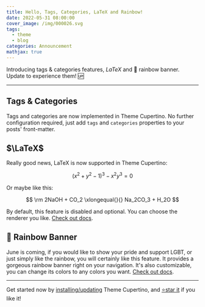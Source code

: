 ```yaml
---
title: Hello, Tags, Categories, LaTeX and Rainbow!
date: 2022-05-31 08:00:00
cover_image: /img/000026.svg
tags:
  - theme
  - blog
categories: Announcement
mathjax: true
---
```


Introducing tags & categories features, $LaTeX$ and 🌈 rainbow banner. Update to experience them! 🆙

---

## Tags & Categories

Tags and categories are now implemented in Theme Cupertino. No further configuration required, just add `tags` and `categories` properties to your posts' front-matter.

## $\LaTeX$

Really good news, LaTeX is now supported in Theme Cupertino:

$$
(x^2 + y^2 -1)^3 -x^2 y^3 = 0
$$

Or maybe like this:

$$
\rm
2NaOH + CO_2 \xlongequal{}{} Na_2CO_3 + H_2O
$$

By default, this feature is disabled and optional. You can choose the renderer you like. [Check out docs](https://github.com/MrWillCom/hexo-theme-cupertino/blob/master/docs/features/latex.md).

## 🌈 Rainbow Banner

June is coming, if you would like to show your pride and support LGBT, or just simply like the rainbow, you will certainly like this feature. It provides a gorgeous rainbow banner right on your navigation. It's also customizable, you can change its colors to any colors you want. [Check out docs](https://github.com/MrWillCom/hexo-theme-cupertino/blob/master/docs/features/rainbow-banner.md).

---

Get started now by [installing/updating](https://github.com/MrWillCom/hexo-theme-cupertino/blob/master/README.md) Theme Cupertino, and [⭐star it](https://github.com/MrWillCom/hexo-theme-cupertino) if you like it!
